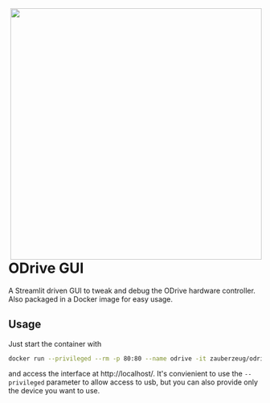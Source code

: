 <img src="https://raw.githubusercontent.com/zauberzeug/odrive-gui/main/screenshot.png" width="500" align="right">

# ODrive GUI

A Streamlit driven GUI to tweak and debug the ODrive hardware controller. Also packaged in a Docker image for easy usage.

## Usage

Just start the container with

```bash
docker run --privileged --rm -p 80:80 --name odrive -it zauberzeug/odrive-gui:latest
```

and access the interface at http://localhost/. It's convienient to use the `--privileged` parameter to allow access to usb, but you can also provide only the device you want to use.
